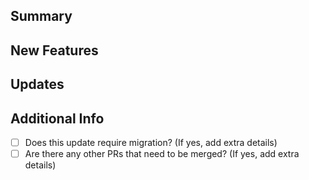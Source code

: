 ## Summary

## New Features

## Updates

## Additional Info

- [ ] Does this update require migration? (If yes, add extra details)
- [ ] Are there any other PRs that need to be merged? (If yes, add extra details)
